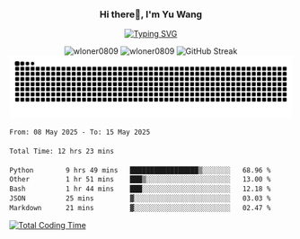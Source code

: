 <h3 align="center">Hi there👋, I'm Yu Wang</h1>

<p align="center"><a href="https://git.io/typing-svg"><img src="https://readme-typing-svg.demolab.com?font=Alex+Brush&size=18&pause=1000&color=716A50&background=6F66FF00&center=true&vCenter=true&width=435&lines=To+love+oneself+is+the+beginning+of+a+lifelong+romance.+%E2%80%94+Oscar+Wilde" alt="Typing SVG" /></a></p>


<p align="center">
 <img src="https://github-readme-stats.vercel.app/api/top-langs?username=wloner0809&show_icons=true&locale=en&layout=compact" alt="wloner0809" height=120 />
 <img src="https://github-readme-stats.vercel.app/api?username=wloner0809&show_icons=true&locale=en" alt="wloner0809" height=120 />
 <img src="https://github-readme-streak-stats.herokuapp.com?user=wloner0809&theme=microsoft" alt="GitHub Streak" height=120 />
 <img src="https://github.com/Wloner0809/Wloner0809/blob/output/github-contribution-grid-snake.svg">
</p>
 
<!--START_SECTION:waka-->

```txt
From: 08 May 2025 - To: 15 May 2025

Total Time: 12 hrs 23 mins

Python        9 hrs 49 mins   █████████████████▒░░░░░░░   68.96 %
Other         1 hr 51 mins    ███▒░░░░░░░░░░░░░░░░░░░░░   13.00 %
Bash          1 hr 44 mins    ███░░░░░░░░░░░░░░░░░░░░░░   12.18 %
JSON          25 mins         ▓░░░░░░░░░░░░░░░░░░░░░░░░   03.03 %
Markdown      21 mins         ▓░░░░░░░░░░░░░░░░░░░░░░░░   02.47 %
```

<!--END_SECTION:waka-->

[![Total Coding Time](https://wakatime.com/badge/user/3b010e91-e8bb-445f-9eac-c8ab5bc30cb6.svg)](https://wakatime.com/@3b010e91-e8bb-445f-9eac-c8ab5bc30cb6)
